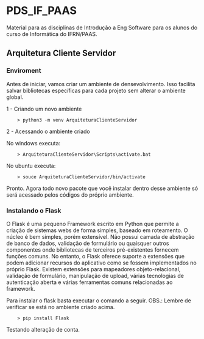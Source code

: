 # PDS_IF_PAAS
Material para as disciplinas de Introdução a Eng Software para os alunos do curso de Informática do IFRN/PAAS.

## Arquitetura Cliente Servidor

### Enviroment

Antes de iniciar, vamos criar um ambiente de densevolvimento. Isso facilita salvar bibliotecas específicas para cada projeto sem alterar o ambiente global.

1 - Criando um novo ambiente

```
    > python3 -m venv ArquiteturaClienteServidor
```

2 - Acessando o ambiente criado

No windows executa:

```
    > ArquiteturaClienteServidor\Scripts\activate.bat
```

No ubuntu executa:

```
    > souce ArquiteturaClienteServidor/bin/activate
```

Pronto. Agora todo novo pacote que você instalar dentro desse ambiente só será acessado pelos códigos do próprio ambiente.

### Instalando o Flask

O Flask é uma pequeno Framework escrito em Python que permite a criação de sistemas webs de forma simples, baseado em roteamento. O núcleo é bem simples, porém extensível. Não possui camada de abstração de banco de dados, validação de formulário ou quaisquer outros componentes onde bibliotecas de terceiros pré-existentes fornecem funções comuns. No entanto, o Flask oferece suporte a extensões que podem adicionar recursos do aplicativo como se fossem implementados no próprio Flask. Existem extensões para mapeadores objeto-relacional, validação de formulário, manipulação de upload, várias tecnologias de autenticação aberta e várias ferramentas comuns relacionadas ao framework.

Para instalar o flask basta executar o comando a seguir. OBS.: Lembre de verificar se está no ambiente criado acima.

```
    > pip install Flask
```


Testando alteração de conta.